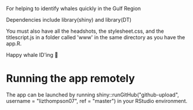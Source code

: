 For helping to identify whales quickly in the Gulf Region

Dependencies include library(shiny) and library(DT)

You must also have all the headshots, the stylesheet.css, and the titlescript.js in a folder called 'www' in the same directory as you have the app.R.

Happy whale ID'ing :whale:

# Running the app remotely
The app can be launched by running shiny::runGitHub("github-upload", username = "lizthompson07", ref = "master") in your RStudio environment.
